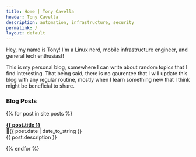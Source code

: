 ```yaml
---
title: Home | Tony Cavella
header: Tony Cavella
description: automation, infrastructure, security
permalink: /
layout: default
---
```

<p class="medium">Hey, my name is Tony! I'm a Linux nerd, mobile infrastructure engineer, and general tech enthusiast!</p>
<p class="smedium">This is my personal blog, somewhere I can write about random topics that I find interesting. That being 
said, there is no gaurentee that I will update this blog with any regular routine, mostly when I learn something 
new that I think might be beneficial to share. </p>

<h3>Blog Posts</h3>

{% for post in site.posts %}
  <p><b><a href="{{ post.url }}" class="post-title">{{ post.title }}</a></b><br>
  📅{{ post.date | date_to_string }}<br>
  {{ post.description }}</p>
{% endfor %}